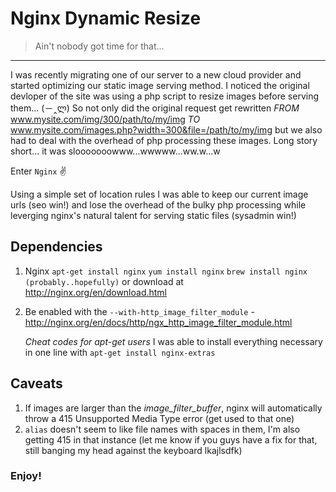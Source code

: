 # Nginx Dynamic Resize

> Ain't nobody got time for that...
____________________________________

I was recently migrating one of our server to a new cloud provider and started optimizing our static image serving method.
I noticed the original devloper of the site was using a php script to resize images before serving them... (－‸ლ)
So not only did the original request get rewritten _FROM_ www.mysite.com/img/300/path/to/my/img _TO_ www.mysite.com/images.php?width=300&file=/path/to/my/img
but we also had to deal with the overhead of php processing these images. Long story short... it was slooooooowww...wwwww...ww.w...w

Enter ``Nginx`` ✌

Using a simple set of location rules I was able to keep our current image urls (seo win!) and lose the overhead of the bulky php processing while leverging nginx's natural talent
for serving static files (sysadmin win!)

## Dependencies
1. Nginx ```apt-get install nginx``` ```yum install nginx``` ```brew install nginx (probably..hopefully)``` or download at http://nginx.org/en/download.html
2. Be enabled with the ```--with-http_image_filter_module``` - http://nginx.org/en/docs/http/ngx_http_image_filter_module.html

    *Cheat codes for apt-get users*
    I was able to install everything necessary in one line with ```apt-get install nginx-extras```

## Caveats
1. If images are larger than the *image_filter_buffer*, nginx will automatically throw a 415 Unsupported Media Type error (get used to that one)
2. ```alias``` doesn't seem to like file names with spaces in them, I'm also getting 415 in that instance (let me know if you guys have a fix for that, still banging my head against the keyboard lkajlsdfk)

### Enjoy!
